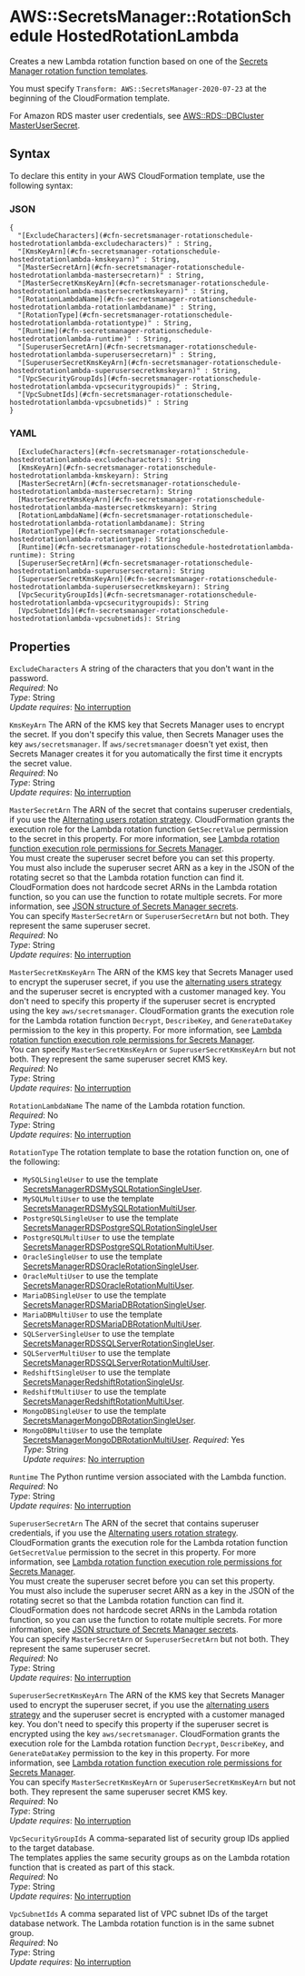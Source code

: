 # AWS::SecretsManager::RotationSchedule HostedRotationLambda<a name="aws-properties-secretsmanager-rotationschedule-hostedrotationlambda"></a>

Creates a new Lambda rotation function based on one of the [ Secrets Manager rotation function templates](https://docs.aws.amazon.com/secretsmanager/latest/userguide/reference_available-rotation-templates.html)\.

You must specify `Transform: AWS::SecretsManager-2020-07-23` at the beginning of the CloudFormation template\.

For Amazon RDS master user credentials, see [AWS::RDS::DBCluster MasterUserSecret](https://docs.aws.amazon.com/AWSCloudFormation/latest/UserGuide/aws-properties-rds-dbcluster-masterusersecret.html)\.

## Syntax<a name="aws-properties-secretsmanager-rotationschedule-hostedrotationlambda-syntax"></a>

To declare this entity in your AWS CloudFormation template, use the following syntax:

### JSON<a name="aws-properties-secretsmanager-rotationschedule-hostedrotationlambda-syntax.json"></a>

```
{
  "[ExcludeCharacters](#cfn-secretsmanager-rotationschedule-hostedrotationlambda-excludecharacters)" : String,
  "[KmsKeyArn](#cfn-secretsmanager-rotationschedule-hostedrotationlambda-kmskeyarn)" : String,
  "[MasterSecretArn](#cfn-secretsmanager-rotationschedule-hostedrotationlambda-mastersecretarn)" : String,
  "[MasterSecretKmsKeyArn](#cfn-secretsmanager-rotationschedule-hostedrotationlambda-mastersecretkmskeyarn)" : String,
  "[RotationLambdaName](#cfn-secretsmanager-rotationschedule-hostedrotationlambda-rotationlambdaname)" : String,
  "[RotationType](#cfn-secretsmanager-rotationschedule-hostedrotationlambda-rotationtype)" : String,
  "[Runtime](#cfn-secretsmanager-rotationschedule-hostedrotationlambda-runtime)" : String,
  "[SuperuserSecretArn](#cfn-secretsmanager-rotationschedule-hostedrotationlambda-superusersecretarn)" : String,
  "[SuperuserSecretKmsKeyArn](#cfn-secretsmanager-rotationschedule-hostedrotationlambda-superusersecretkmskeyarn)" : String,
  "[VpcSecurityGroupIds](#cfn-secretsmanager-rotationschedule-hostedrotationlambda-vpcsecuritygroupids)" : String,
  "[VpcSubnetIds](#cfn-secretsmanager-rotationschedule-hostedrotationlambda-vpcsubnetids)" : String
}
```

### YAML<a name="aws-properties-secretsmanager-rotationschedule-hostedrotationlambda-syntax.yaml"></a>

```
  [ExcludeCharacters](#cfn-secretsmanager-rotationschedule-hostedrotationlambda-excludecharacters): String
  [KmsKeyArn](#cfn-secretsmanager-rotationschedule-hostedrotationlambda-kmskeyarn): String
  [MasterSecretArn](#cfn-secretsmanager-rotationschedule-hostedrotationlambda-mastersecretarn): String
  [MasterSecretKmsKeyArn](#cfn-secretsmanager-rotationschedule-hostedrotationlambda-mastersecretkmskeyarn): String
  [RotationLambdaName](#cfn-secretsmanager-rotationschedule-hostedrotationlambda-rotationlambdaname): String
  [RotationType](#cfn-secretsmanager-rotationschedule-hostedrotationlambda-rotationtype): String
  [Runtime](#cfn-secretsmanager-rotationschedule-hostedrotationlambda-runtime): String
  [SuperuserSecretArn](#cfn-secretsmanager-rotationschedule-hostedrotationlambda-superusersecretarn): String
  [SuperuserSecretKmsKeyArn](#cfn-secretsmanager-rotationschedule-hostedrotationlambda-superusersecretkmskeyarn): String
  [VpcSecurityGroupIds](#cfn-secretsmanager-rotationschedule-hostedrotationlambda-vpcsecuritygroupids): String
  [VpcSubnetIds](#cfn-secretsmanager-rotationschedule-hostedrotationlambda-vpcsubnetids): String
```

## Properties<a name="aws-properties-secretsmanager-rotationschedule-hostedrotationlambda-properties"></a>

`ExcludeCharacters` <a name="cfn-secretsmanager-rotationschedule-hostedrotationlambda-excludecharacters"></a>
A string of the characters that you don't want in the password\.  
_Required_: No  
_Type_: String  
_Update requires_: [No interruption](https://docs.aws.amazon.com/AWSCloudFormation/latest/UserGuide/using-cfn-updating-stacks-update-behaviors.html#update-no-interrupt)

`KmsKeyArn` <a name="cfn-secretsmanager-rotationschedule-hostedrotationlambda-kmskeyarn"></a>
The ARN of the KMS key that Secrets Manager uses to encrypt the secret\. If you don't specify this value, then Secrets Manager uses the key `aws/secretsmanager`\. If `aws/secretsmanager` doesn't yet exist, then Secrets Manager creates it for you automatically the first time it encrypts the secret value\.  
_Required_: No  
_Type_: String  
_Update requires_: [No interruption](https://docs.aws.amazon.com/AWSCloudFormation/latest/UserGuide/using-cfn-updating-stacks-update-behaviors.html#update-no-interrupt)

`MasterSecretArn` <a name="cfn-secretsmanager-rotationschedule-hostedrotationlambda-mastersecretarn"></a>
The ARN of the secret that contains superuser credentials, if you use the [ Alternating users rotation strategy](https://docs.aws.amazon.com/secretsmanager/latest/userguide/rotating-secrets_strategies.html#rotating-secrets-two-users)\. CloudFormation grants the execution role for the Lambda rotation function `GetSecretValue` permission to the secret in this property\. For more information, see [Lambda rotation function execution role permissions for Secrets Manager](https://docs.aws.amazon.com/secretsmanager/latest/userguide/rotating-secrets-required-permissions-function.html)\.  
You must create the superuser secret before you can set this property\.  
You must also include the superuser secret ARN as a key in the JSON of the rotating secret so that the Lambda rotation function can find it\. CloudFormation does not hardcode secret ARNs in the Lambda rotation function, so you can use the function to rotate multiple secrets\. For more information, see [JSON structure of Secrets Manager secrets](https://docs.aws.amazon.com/secretsmanager/latest/userguide/reference_secret_json_structure.html)\.  
You can specify `MasterSecretArn` or `SuperuserSecretArn` but not both\. They represent the same superuser secret\.  
_Required_: No  
_Type_: String  
_Update requires_: [No interruption](https://docs.aws.amazon.com/AWSCloudFormation/latest/UserGuide/using-cfn-updating-stacks-update-behaviors.html#update-no-interrupt)

`MasterSecretKmsKeyArn` <a name="cfn-secretsmanager-rotationschedule-hostedrotationlambda-mastersecretkmskeyarn"></a>
The ARN of the KMS key that Secrets Manager used to encrypt the superuser secret, if you use the [alternating users strategy](https://docs.aws.amazon.com/secretsmanager/latest/userguide/rotating-secrets_strategies.html#rotating-secrets-two-users) and the superuser secret is encrypted with a customer managed key\. You don't need to specify this property if the superuser secret is encrypted using the key `aws/secretsmanager`\. CloudFormation grants the execution role for the Lambda rotation function `Decrypt`, `DescribeKey`, and `GenerateDataKey` permission to the key in this property\. For more information, see [Lambda rotation function execution role permissions for Secrets Manager](https://docs.aws.amazon.com/secretsmanager/latest/userguide/rotating-secrets-required-permissions-function.html)\.  
You can specify `MasterSecretKmsKeyArn` or `SuperuserSecretKmsKeyArn` but not both\. They represent the same superuser secret KMS key\.  
_Required_: No  
_Type_: String  
_Update requires_: [No interruption](https://docs.aws.amazon.com/AWSCloudFormation/latest/UserGuide/using-cfn-updating-stacks-update-behaviors.html#update-no-interrupt)

`RotationLambdaName` <a name="cfn-secretsmanager-rotationschedule-hostedrotationlambda-rotationlambdaname"></a>
The name of the Lambda rotation function\.  
_Required_: No  
_Type_: String  
_Update requires_: [No interruption](https://docs.aws.amazon.com/AWSCloudFormation/latest/UserGuide/using-cfn-updating-stacks-update-behaviors.html#update-no-interrupt)

`RotationType` <a name="cfn-secretsmanager-rotationschedule-hostedrotationlambda-rotationtype"></a>
The rotation template to base the rotation function on, one of the following:

- `MySQLSingleUser` to use the template [SecretsManagerRDSMySQLRotationSingleUser](https://docs.aws.amazon.com/secretsmanager/latest/userguide/reference_available-rotation-templates.html#sar-template-mysql-singleuser)\.
- `MySQLMultiUser` to use the template [SecretsManagerRDSMySQLRotationMultiUser](https://docs.aws.amazon.com/secretsmanager/latest/userguide/reference_available-rotation-templates.html#sar-template-mysql-multiuser)\.
- `PostgreSQLSingleUser` to use the template [ SecretsManagerRDSPostgreSQLRotationSingleUser](https://docs.aws.amazon.com/secretsmanager/latest/userguide/reference_available-rotation-templates.html#sar-template-postgre-singleuser)
- `PostgreSQLMultiUser` to use the template [SecretsManagerRDSPostgreSQLRotationMultiUser](https://docs.aws.amazon.com/secretsmanager/latest/userguide/reference_available-rotation-templates.html#sar-template-postgre-multiuser)\.
- `OracleSingleUser` to use the template [SecretsManagerRDSOracleRotationSingleUser](https://docs.aws.amazon.com/secretsmanager/latest/userguide/reference_available-rotation-templates.html#sar-template-oracle-singleuser)\.
- `OracleMultiUser` to use the template [SecretsManagerRDSOracleRotationMultiUser](https://docs.aws.amazon.com/secretsmanager/latest/userguide/reference_available-rotation-templates.html#sar-template-oracle-multiuser)\.
- `MariaDBSingleUser` to use the template [SecretsManagerRDSMariaDBRotationSingleUser](https://docs.aws.amazon.com/secretsmanager/latest/userguide/reference_available-rotation-templates.html#sar-template-mariadb-singleuser)\.
- `MariaDBMultiUser` to use the template [SecretsManagerRDSMariaDBRotationMultiUser](https://docs.aws.amazon.com/secretsmanager/latest/userguide/reference_available-rotation-templates.html#sar-template-mariadb-multiuser)\.
- `SQLServerSingleUser` to use the template [SecretsManagerRDSSQLServerRotationSingleUser](https://docs.aws.amazon.com/secretsmanager/latest/userguide/reference_available-rotation-templates.html#sar-template-sqlserver-singleuser)\.
- `SQLServerMultiUser` to use the template [SecretsManagerRDSSQLServerRotationMultiUser](https://docs.aws.amazon.com/secretsmanager/latest/userguide/reference_available-rotation-templates.html#sar-template-sqlserver-multiuser)\.
- `RedshiftSingleUser` to use the template [SecretsManagerRedshiftRotationSingleUsr](https://docs.aws.amazon.com/secretsmanager/latest/userguide/reference_available-rotation-templates.html#sar-template-redshift-singleuser)\.
- `RedshiftMultiUser` to use the template [SecretsManagerRedshiftRotationMultiUser](https://docs.aws.amazon.com/secretsmanager/latest/userguide/reference_available-rotation-templates.html#sar-template-redshift-multiuser)\.
- `MongoDBSingleUser` to use the template [SecretsManagerMongoDBRotationSingleUser](https://docs.aws.amazon.com/secretsmanager/latest/userguide/reference_available-rotation-templates.html#sar-template-mongodb-singleuser)\.
- `MongoDBMultiUser` to use the template [SecretsManagerMongoDBRotationMultiUser](https://docs.aws.amazon.com/secretsmanager/latest/userguide/reference_available-rotation-templates.html#sar-template-mongodb-multiuser)\.
  _Required_: Yes  
  _Type_: String  
  _Update requires_: [No interruption](https://docs.aws.amazon.com/AWSCloudFormation/latest/UserGuide/using-cfn-updating-stacks-update-behaviors.html#update-no-interrupt)

`Runtime` <a name="cfn-secretsmanager-rotationschedule-hostedrotationlambda-runtime"></a>
The Python runtime version associated with the Lambda function\.  
_Required_: No  
_Type_: String  
_Update requires_: [No interruption](https://docs.aws.amazon.com/AWSCloudFormation/latest/UserGuide/using-cfn-updating-stacks-update-behaviors.html#update-no-interrupt)

`SuperuserSecretArn` <a name="cfn-secretsmanager-rotationschedule-hostedrotationlambda-superusersecretarn"></a>
The ARN of the secret that contains superuser credentials, if you use the [ Alternating users rotation strategy](https://docs.aws.amazon.com/secretsmanager/latest/userguide/rotating-secrets_strategies.html#rotating-secrets-two-users)\. CloudFormation grants the execution role for the Lambda rotation function `GetSecretValue` permission to the secret in this property\. For more information, see [Lambda rotation function execution role permissions for Secrets Manager](https://docs.aws.amazon.com/secretsmanager/latest/userguide/rotating-secrets-required-permissions-function.html)\.  
You must create the superuser secret before you can set this property\.  
You must also include the superuser secret ARN as a key in the JSON of the rotating secret so that the Lambda rotation function can find it\. CloudFormation does not hardcode secret ARNs in the Lambda rotation function, so you can use the function to rotate multiple secrets\. For more information, see [JSON structure of Secrets Manager secrets](https://docs.aws.amazon.com/secretsmanager/latest/userguide/reference_secret_json_structure.html)\.  
You can specify `MasterSecretArn` or `SuperuserSecretArn` but not both\. They represent the same superuser secret\.  
_Required_: No  
_Type_: String  
_Update requires_: [No interruption](https://docs.aws.amazon.com/AWSCloudFormation/latest/UserGuide/using-cfn-updating-stacks-update-behaviors.html#update-no-interrupt)

`SuperuserSecretKmsKeyArn` <a name="cfn-secretsmanager-rotationschedule-hostedrotationlambda-superusersecretkmskeyarn"></a>
The ARN of the KMS key that Secrets Manager used to encrypt the superuser secret, if you use the [alternating users strategy](https://docs.aws.amazon.com/secretsmanager/latest/userguide/rotating-secrets_strategies.html#rotating-secrets-two-users) and the superuser secret is encrypted with a customer managed key\. You don't need to specify this property if the superuser secret is encrypted using the key `aws/secretsmanager`\. CloudFormation grants the execution role for the Lambda rotation function `Decrypt`, `DescribeKey`, and `GenerateDataKey` permission to the key in this property\. For more information, see [Lambda rotation function execution role permissions for Secrets Manager](https://docs.aws.amazon.com/secretsmanager/latest/userguide/rotating-secrets-required-permissions-function.html)\.  
You can specify `MasterSecretKmsKeyArn` or `SuperuserSecretKmsKeyArn` but not both\. They represent the same superuser secret KMS key\.  
_Required_: No  
_Type_: String  
_Update requires_: [No interruption](https://docs.aws.amazon.com/AWSCloudFormation/latest/UserGuide/using-cfn-updating-stacks-update-behaviors.html#update-no-interrupt)

`VpcSecurityGroupIds` <a name="cfn-secretsmanager-rotationschedule-hostedrotationlambda-vpcsecuritygroupids"></a>
A comma\-separated list of security group IDs applied to the target database\.  
The templates applies the same security groups as on the Lambda rotation function that is created as part of this stack\.  
_Required_: No  
_Type_: String  
_Update requires_: [No interruption](https://docs.aws.amazon.com/AWSCloudFormation/latest/UserGuide/using-cfn-updating-stacks-update-behaviors.html#update-no-interrupt)

`VpcSubnetIds` <a name="cfn-secretsmanager-rotationschedule-hostedrotationlambda-vpcsubnetids"></a>
A comma separated list of VPC subnet IDs of the target database network\. The Lambda rotation function is in the same subnet group\.  
_Required_: No  
_Type_: String  
_Update requires_: [No interruption](https://docs.aws.amazon.com/AWSCloudFormation/latest/UserGuide/using-cfn-updating-stacks-update-behaviors.html#update-no-interrupt)
